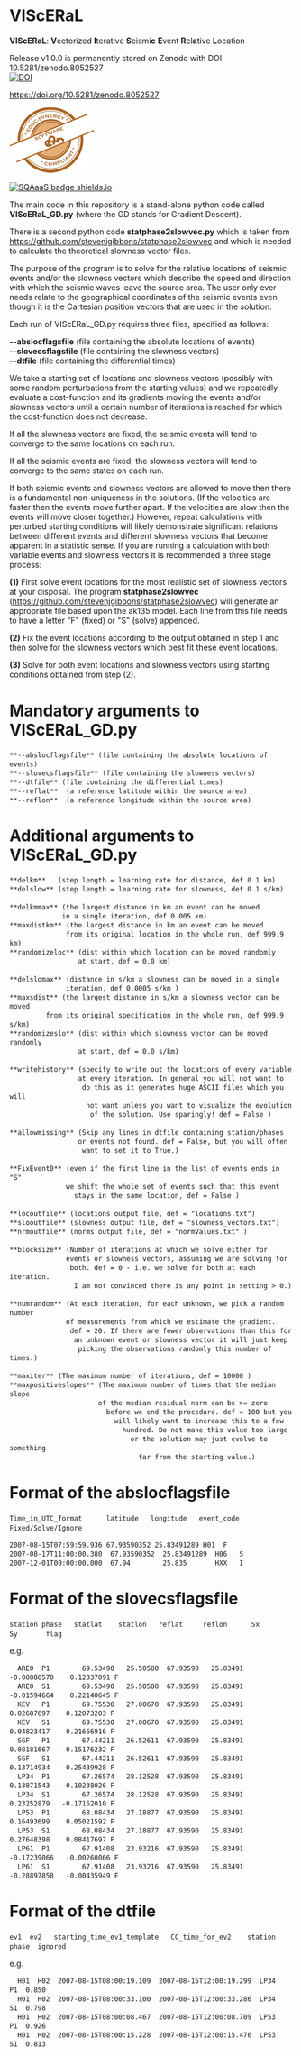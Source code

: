 # VIScERaL
**VIScERaL**: **V**ectorized **I**terative **S**eismi**c** **E**vent **R**el**a**tive **L**ocation  

Release v1.0.0 is permanently stored on Zenodo with DOI 10.5281/zenodo.8052527  
[![DOI](https://zenodo.org/badge/DOI/10.5281/zenodo.8052527.svg)](https://doi.org/10.5281/zenodo.8052527)  

https://doi.org/10.5281/zenodo.8052527  

[![SQAaaS badge](https://github.com/EOSC-synergy/SQAaaS/raw/master/badges/badges_150x116/badge_software_bronze.png)](https://api.eu.badgr.io/public/assertions/w6gj49upSFK_mYONZZHODA "SQAaaS bronze badge achieved")  

[![SQAaaS badge shields.io](https://img.shields.io/badge/sqaaas%20software-bronze-e6ae77)](https://api.eu.badgr.io/public/assertions/w6gj49upSFK_mYONZZHODA "SQAaaS bronze badge achieved")  

The main code in this repository is a stand-alone python code called **VIScERaL_GD.py** (where the GD stands for Gradient Descent).

There is a second python code **statphase2slowvec.py** which is taken from https://github.com/stevenjgibbons/statphase2slowvec and which is needed to calculate the theoretical slowness vector files.

The purpose of the program is to solve for the relative locations of seismic events and/or the slowness vectors which describe the speed and direction with which the seismic waves leave the source area. The user only ever needs relate to the geographical coordinates of the seismic events even though it is the Cartesian position vectors that are used in the solution.

Each run of VIScERaL_GD.py requires three files, specified as follows:

**--abslocflagsfile** (file containing the absolute locations of events)  
**--slovecsflagsfile** (file containing the slowness vectors)  
**--dtfile** (file containing the differential times)  

We take a starting set of locations and slowness vectors (possibly with some random perturbations from the starting values) and we repeatedly evaluate a cost-function and its gradients moving the events and/or slowness vectors until a certain number of iterations is reached for which the cost-function does not decrease.  

If all the slowness vectors are fixed, the seismic events will tend to converge to the same locations on each run.  

If all the seismic events are fixed, the slowness vectors will tend to converge to the same states on each run.  

If both seismic events and slowness vectors are allowed to move then there is a fundamental non-uniqueness in the solutions. (If the velocities are faster then the events move further apart. If the velocities are slow then the events will move closer together.) However, repeat calculations with perturbed starting conditions will likely demonstrate significant relations between different events and different slowness vectors that become apparent in a statistic sense. If you are running a calculation with both variable events and slowness vectors it is recommended a three stage process:  

**(1)** First solve event locations for the most realistic set of slowness vectors at your disposal. The program **statphase2slowvec** (https://github.com/stevenjgibbons/statphase2slowvec) will generate an appropriate file based upon the ak135 model. Each line from this file needs to have a letter "F" (fixed) or "S" (solve) appended.  

**(2)** Fix the event locations according to the output obtained in step 1 and then solve for the slowness vectors which best fit these event locations.  

**(3)** Solve for both event locations and slowness vectors using starting conditions obtained from step (2).  

# Mandatory arguments to VIScERaL_GD.py

```
**--abslocflagsfile** (file containing the absolute locations of events)  
**--slovecsflagsfile** (file containing the slowness vectors)  
**--dtfile** (file containing the differential times)  
**--reflat**  (a reference latitude within the source area)  
**--reflon**  (a reference longitude within the source area)
```

# Additional arguments to VIScERaL_GD.py

    **delkm**   (step length = learning rate for distance, def 0.1 km)  
    **delslow** (step length = learning rate for slowness, def 0.1 s/km)  
 
    **delkmmax** (the largest distance in km an event can be moved
                 in a single iteration, def 0.005 km)  
    **maxdistkm** (the largest distance in km an event can be moved
                  from its original location in the whole run, def 999.9 km)  
    **randomizeloc** (dist within which location can be moved randomly
                     at start, def = 0.0 km)  
 
    **delslomax** (distance in s/km a slowness can be moved in a single
                  iteration, def 0.0005 s/km )  
    **maxsdist** (the largest distance in s/km a slowness vector can be moved
             from its original specification in the whole run, def 999.9 s/km)  
    **randomizeslo** (dist within which slowness vector can be moved randomly
                     at start, def = 0.0 s/km)  
 
    **writehistory** (specify to write out the locations of every variable
                     at every iteration. In general you will not want to
                      do this as it generates huge ASCII files which you will
                       not want unless you want to visualize the evolution
                        of the solution. Use sparingly! def = False )  
 
    **allowmissing** (Skip any lines in dtfile containing station/phases
                     or events not found. def = False, but you will often
                      want to set it to True.)  
 
    **FixEvent0** (even if the first line in the list of events ends in "S"
                  we shift the whole set of events such that this event
                    stays in the same location, def = False )  
                     
    **locoutfile** (locations output file, def = "locations.txt")  
    **slooutfile** (slowness output file, def = "slowness_vectors.txt")  
    **nrmoutfile** (norms output file, def = "normValues.txt" )  
 
    **blocksize** (Number of iterations at which we solve either for
                  events or slowness vectors, assuming we are solving for
                   both. def = 0 - i.e. we solve for both at each iteration.
                    I am not convinced there is any point in setting > 0.)  
 
    **numrandom** (At each iteration, for each unknown, we pick a random number
                  of measurements from which we estimate the gradient.
                   def = 20. If there are fewer observations than this for
                    an unknown event or slowness vector it will just keep
                     picking the observations randomly this number of times.)  
 
    **maxiter** (The maximum number of iterations, def = 10000 )  
    **maxpositiveslopes** (The maximum number of times that the median slope
                          of the median residual norm can be >= zero
                            before we end the procedure. def = 100 but you
                              will likely want to increase this to a few
                                hundred. Do not make this value too large
                                  or the solution may just evolve to something
                                    far from the starting value.)  

# Format of the abslocflagsfile  

```Time_in_UTC_format      latitude   longitude   event_code  Fixed/Solve/Ignore```

```
2007-08-15T07:59:59.936 67.93590352 25.83491289 H01  F
2007-08-17T11:00:00.380  67.93590352  25.83491289  H06   S
2007-12-01T00:00:00.000  67.94        25.835       HXX   I
```


# Format of the slovecsflagsfile

```station phase   statlat    statlon   reflat     reflon      Sx            Sy       flag```  

e.g.  
```
  ARE0  P1        69.53490   25.50580  67.93590   25.83491   -0.00888570    0.12337091 F
  ARE0  S1        69.53490   25.50580  67.93590   25.83491   -0.01594664    0.22140645 F
  KEV   P1        69.75530   27.00670  67.93590   25.83491    0.02687697    0.12073203 F
  KEV   S1        69.75530   27.00670  67.93590   25.83491    0.04823417    0.21666916 F
  SGF   P1        67.44211   26.52611  67.93590   25.83491    0.08181667   -0.15176232 F
  SGF   S1        67.44211   26.52611  67.93590   25.83491    0.13714934   -0.25439928 F
  LP34  P1        67.26574   28.12528  67.93590   25.83491    0.13871543   -0.10238026 F
  LP34  S1        67.26574   28.12528  67.93590   25.83491    0.23252879   -0.17162010 F
  LP53  P1        68.08434   27.18877  67.93590   25.83491    0.16493699    0.05021592 F
  LP53  S1        68.08434   27.18877  67.93590   25.83491    0.27648398    0.08417697 F
  LP61  P1        67.91408   23.93216  67.93590   25.83491   -0.17239066   -0.00260066 F
  LP61  S1        67.91408   23.93216  67.93590   25.83491   -0.28897858   -0.00435949 F
```

# Format of the dtfile

```ev1  ev2   starting_time_ev1_template   CC_time_for_ev2    station phase  ignored```  

   e.g.  
```
  H01  H02  2007-08-15T08:00:19.109  2007-08-15T12:00:19.299  LP34   P1  0.850
  H01  H02  2007-08-15T08:00:33.100  2007-08-15T12:00:33.286  LP34   S1  0.798
  H01  H02  2007-08-15T08:00:08.467  2007-08-15T12:00:08.709  LP53   P1  0.926
  H01  H02  2007-08-15T08:00:15.228  2007-08-15T12:00:15.476  LP53   S1  0.813
```
